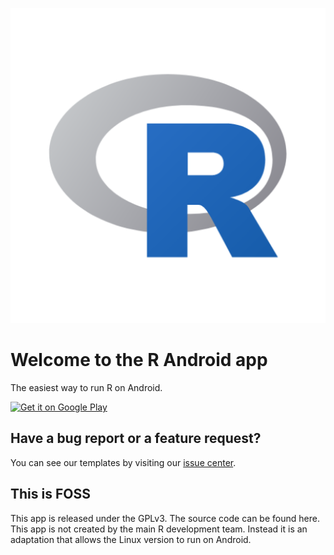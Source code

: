 ![R Feature Graphic](https://raw.githubusercontent.com/CypherpunkArmory/r/master/app/src/main/ic_main_launcher-playstore.png)

# Welcome to the R Android app

The easiest way to run R on Android.

[<img src="https://play.google.com/intl/en_us/badges/images/generic/en-play-badge.png"
     alt="Get it on Google Play"
     height="80">](https://play.google.com/store/apps/details?id=tech.ula.r)
     
## Have a bug report or a feature request?
You can see our templates by visiting our [issue center](https://github.com/CypherpunkArmory/R/issues).

## This is FOSS
This app is released under the GPLv3.  The source code can be found here.
This app is not created by the main R development team.  Instead it is an adaptation that allows the Linux version to run on Android.
